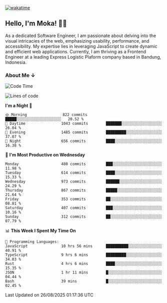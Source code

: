[![wakatime](https://wakatime.com/badge/user/af9abd23-dba3-4dbe-973c-b045a9417a55.svg?style=social)](https://wakatime.com/@af9abd23-dba3-4dbe-973c-b045a9417a55)
## Hello, I'm Moka! 👋🏼


As a dedicated Software Engineer, I am passionate about delving into the visual intricacies of the web, emphasizing usability, performance, and accessibility. My expertise lies in leveraging JavaScript to create dynamic and efficient web applications. Currently, I am thriving as a Frontend Engineer at a leading Express Logistic Plaform company based in Bandung, Indonesia.

### About Me ↓

<!--START_SECTION:waka-->
![Code Time](http://img.shields.io/badge/Code%20Time-12%2C508%20hrs%2020%20mins-blue)

![Lines of code](https://img.shields.io/badge/From%20Hello%20World%20I%27ve%20Written-9.6%20million%20lines%20of%20code-blue)

**I'm a Night 🦉** 

```text
🌞 Morning                822 commits         █████░░░░░░░░░░░░░░░░░░░░   20.52 % 
🌆 Daytime                1043 commits        ███████░░░░░░░░░░░░░░░░░░   26.04 % 
🌃 Evening                1485 commits        █████████░░░░░░░░░░░░░░░░   37.07 % 
🌙 Night                  656 commits         ████░░░░░░░░░░░░░░░░░░░░░   16.38 % 
```
📅 **I'm Most Productive on Wednesday** 

```text
Monday                   480 commits         ███░░░░░░░░░░░░░░░░░░░░░░   11.98 % 
Tuesday                  614 commits         ████░░░░░░░░░░░░░░░░░░░░░   15.33 % 
Wednesday                973 commits         ██████░░░░░░░░░░░░░░░░░░░   24.29 % 
Thursday                 867 commits         █████░░░░░░░░░░░░░░░░░░░░   21.64 % 
Friday                   353 commits         ██░░░░░░░░░░░░░░░░░░░░░░░   08.81 % 
Saturday                 407 commits         ███░░░░░░░░░░░░░░░░░░░░░░   10.16 % 
Sunday                   312 commits         ██░░░░░░░░░░░░░░░░░░░░░░░   07.79 % 
```


📊 **This Week I Spent My Time On** 

```text
💬 Programming Languages: 
JavaScript               10 hrs 56 mins      ██████████░░░░░░░░░░░░░░░   40.91 % 
TypeScript               9 hrs 6 mins        █████████░░░░░░░░░░░░░░░░   34.03 % 
Rust                     4 hrs 6 mins        ████░░░░░░░░░░░░░░░░░░░░░   15.35 % 
JSON                     1 hr 11 mins        █░░░░░░░░░░░░░░░░░░░░░░░░   04.44 % 
Bash                     39 mins             █░░░░░░░░░░░░░░░░░░░░░░░░   02.45 % 
```


 Last Updated on 26/08/2025 01:17:36 UTC
<!--END_SECTION:waka-->
